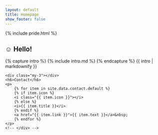 ```yaml
---
layout: default
title: Homepage
show_footer: false
---
```


<style>
.decorative-bg {
    z-index: -1;
    position: absolute;
    width: 100%;
}
</style>
<script src="https://kit.fontawesome.com/c83e37f840.js" crossorigin="anonymous"></script>

{% include pride.html %}

<div class="row my-5">
    <!-- <div class="col-md-4"> -->
    <h2 class="handwrite center">☺ Hello!</h2>
    <!-- </div>
    <div class="col"> -->
    {% capture intro %}
    {% include intro.md %}
    {% endcapture %}
    {{ intro | markdownify }}

    <div class="my-3"></div>
    <h6>Contact</h6>
    <p>
        {% for item in site.data.contact.default %}
        {% if item.icon %}
        <i class="{{ item.icon }}"></i>
        {% else %}
        <i>{{ item.title }}</i>
        {% endif %}
        <a href="{{ item.link }}">{{ item.text }}</a>&nbsp;
        {% endfor %}
    </p>
    <!-- </div> -->
</div>